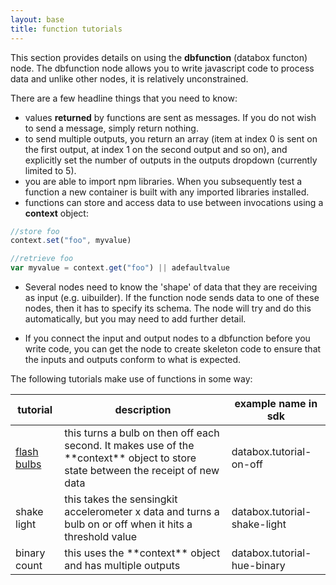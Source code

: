 ```yaml
---
layout: base
title: function tutorials
---
```


This section provides details on using the **dbfunction** (databox functon) node.  The dbfunction node allows you to write javascript code to process data and unlike other nodes, it is relatively unconstrained. 

There are a few headline things that you need to know:

- values **returned** by functions are sent as messages. If you do not wish to send a message, simply return nothing.
- to send multiple outputs, you return an array (item at index 0 is sent on the first output, at index 1 on the second output and so on), and explicitly set the number of outputs in the outputs dropdown (currently limited to 5).
- you are able to import npm libraries.  When you subsequently test a function a new container is built with any imported libraries installed.
- functions can store and access data to use between invocations using a  **context** object:

```javascript
//store foo
context.set("foo", myvalue)

//retrieve foo
var myvalue = context.get("foo") || adefaultvalue
``` 

- Several nodes need to know the 'shape' of data that they are receiving as input (e.g. uibuilder).  If the function node sends data to one of these nodes, then it has to specify its schema.   The node will try and do this automatically, but you may need to add further detail.

- If you connect the input and output nodes to a dbfunction before you write code, you can get the node to create skeleton code to ensure that the inputs and outputs conform to what is expected.

The following tutorials make use of functions in some way:

<table>
  <thead>
    <tr>
      <th>tutorial</th>
      <th>description</th>
      <th>example name in sdk</th>
    </tr>
  </thead>
  <tbody>
    <tr>
      <td><a href="/functions/bulb">flash bulbs</a></td>
      <td>this turns a bulb on then off each second.  It makes use of the **context** object to store state between the receipt of new data</td>
      <td>databox.tutorial-on-off</td>
    </tr>
    <tr>
      <td>shake light</td>
      <td>this takes the sensingkit accelerometer x data and turns a bulb on or off when it hits a threshold value </td>
      <td>databox.tutorial-shake-light</td>
    </tr>
    <tr>
      <td>binary count</td>
      <td>this uses the **context** object and has multiple outputs </td>
      <td>databox.tutorial-hue-binary</td>
    </tr>
  </tbody>
</table>
